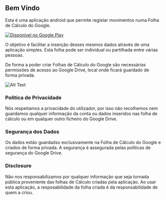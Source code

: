 ## Bem Vindo

Esta é uma aplicação android que permite registar movimentos numa Folha de Cálculo do Google. 

<a href='https://play.google.com/store/apps/details?id=pt.gon.expensivessheet&pcampaignid=pcampaignidMKT-Other-global-all-co-prtnr-py-PartBadge-Mar2515-1'><img alt='Disponível no Google Play' src='https://play.google.com/intl/en_us/badges/static/images/badges/pt_badge_web_generic.png'/></a>

O objetivo é facilitar a inserção desses mesmos dados através de uma aplicação simples. 
Esta folha pode ser individual ou partilhada entre várias pessoas.

De forma a poder criar Folhas de Cálculo do Google são necessárias permissões de acesso ao Google Drive, local onde ficará guardado de forma privada.

![Alt Text](despesas_help.gif)
### Politica de Privacidade
Nós respeitamos a privacidade do utilizador, por isso não recolhemos nem guardamos qualquer informação da conta ou dados inseridos nas folha de cálculo ou em qualquer outro ficheiro do Google Drive.

### Segurança dos Dados
Os dados estão guardadso exclusivamente na Folha de Cálculo do Google e criados de forma privada. A segurança é assegurada pelas políticas de segurança do Google Drive.

### Disclosure
Não nos responsabilizamos por qualquer informação que seja tornada pública proveniente das folhas de Cálculo criadas pela aplicação. 
Ao usar esta aplicação, a resposabilidade da folha criada é da responsabilidade de quem a criou.
